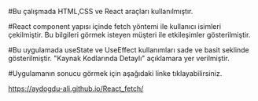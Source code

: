 
#Bu çalışmada HTML,CSS ve React araçları kullanılmıştır.

#React  component yapısı içinde fetch yöntemi ile kullanıcı  isimleri çekilmiştir. Bu bilgileri görmek isteyen müşteri ile  etkileşimler gösterilmiştir.

#Bu uygulamada useState ve UseEffect kullanımları sade ve basit seklinde  gösterilmiştir. "Kaynak Kodlarında Detaylı" açıklamara yer verilmiştir.

#Uygulamanın sonucu görmek için aşağıdaki linke tıklayabilirsiniz.


https://aydogdu-ali.github.io/React_fetch/
